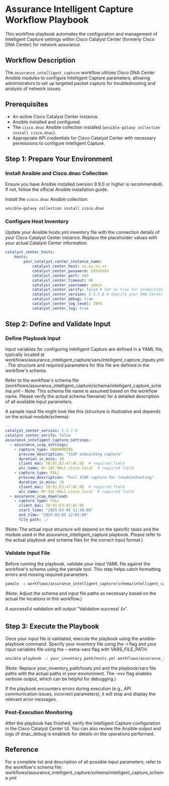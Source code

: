 # Assurance Intelligent Capture Workflow Playbook

This workflow playbook automates the configuration and management of Intelligent Capture settings within Cisco Catalyst Center (formerly Cisco DNA Center) for network assurance.

## Workflow Description

The `assurance_intelligent_capture` workflow utilizes Cisco DNA Center Ansible modules to configure Intelligent Capture parameters, allowing administrators to set up targeted packet capture for troubleshooting and analysis of network issues.

## Prerequisites

*   An active Cisco Catalyst Center instance.
*   Ansible installed and configured.
*   The `cisco.dnac` Ansible collection installed (`ansible-galaxy collection install cisco.dnac`).
*   Appropriate API credentials for Cisco Catalyst Center with necessary permissions to configure Intelligent Capture.

## Step 1: Prepare Your Environment

### Install Ansible and Cisco.dnac Collection

Ensure you have Ansible installed (version 9.9.0 or higher is recommended). If not, follow the official Ansible installation guide.

Install the `cisco.dnac` Ansible collection:

```bash
ansible-galaxy collection install cisco.dnac
```

### Configure Host Inventory
Update your Ansible hosts.yml inventory file with the connection details of your Cisco Catalyst Center instance. Replace the placeholder values with your actual Catalyst Center information.
```yaml
catalyst_center_hosts:
    hosts:
        your_catalyst_center_instance_name:
            catalyst_center_host: xx.xx.xx.xx
            catalyst_center_password: XXXXXXXX
            catalyst_center_port: 443
            catalyst_center_timeout: 60
            catalyst_center_username: admin
            catalyst_center_verify: false # Set to true for production with valid certificates
            catalyst_center_version: 2.3.7.6 # Specify your DNA Center version
            catalyst_center_debug: true
            catalyst_center_log_level: INFO
            catalyst_center_log: true
```

## Step 2: Define and Validate Input

### Define Playbook Input
Input variables for configuring Intelligent Capture are defined in a YAML file, typically located at workflows/assurance_intelligent_capture/vars/intelligent_capture_inputs.yml. The structure and required parameters for this file are defined in the workflow's schema.

Refer to the workflow's schema file (workflows/assurance_intelligent_capture/schema/intelligent_capture_schema.yml - Note: This schema file name is assumed based on the workflow name. Please verify the actual schema filename) for a detailed description of all available input parameters.

A sample input file might look like this (structure is illustrative and depends on the actual module/schema):

```yaml
---
catalyst_center_version: 2.3.7.9
catalyst_center_verify: false
assurance_inteligent_capture_settings:
  - assurance_icap_settings:
    - capture_type: ONBOARDING
      preview_description: "ICAP onboarding capture"
      duration_in_mins: 30
      client_mac: 50:91:E3:47:AC:9E  # required field
      wlc_name: NY-IAC-EWLC.cisco.local  # required field
    - capture_type: FULL
      preview_description: "Full ICAP capture for troubleshooting"
      duration_in_mins: 30
      client_mac: 50:91:E3:47:AC:9E  # required field
      wlc_name: NY-IAC-EWLC.cisco.local  # required field
  - assurance_icap_download:
    - capture_type: FULL
      client_mac: 50:91:E3:47:AC:9E
      start_time: "2025-03-05 11:56:00"
      end_time: "2025-03-05 12:01:00"
      file_path: ./
```
(Note: The actual input structure will depend on the specific tasks and the module used in the assurance_intelligent_capture playbook. Please refer to the actual playbook and schema files for the correct input format.)

### Validate Input File
Before running the playbook, validate your input YAML file against the workflow's schema using the yamale tool. This step helps catch formatting errors and missing required parameters.

```bash
yamale -s workflows/assurance_intelligent_capture/schema/intelligent_capture_schema.yml  workflows/assurance_intelligent_capture/vars/intelligent_capture_inputs.yml
```
(Note: Adjust the schema and input file paths as necessary based on the actual file locations in this workflow.)

A successful validation will output "Validation success! 👍".

## Step 3: Execute the Playbook
Once your input file is validated, execute the playbook using the ansible-playbook command. Specify your inventory file using the -i flag and your input variables file using the --extra-vars flag with VARS_FILE_PATH.

```bash
ansible-playbook -i your_inventory_path/hosts.yml workflows/assurance_intelligent_capture/playbook/intelligent_capture_playbook.yml --extra-vars VARS_FILE_PATH=workflows/assurance_intelligent_capture/vars/intelligent_capture_inputs.yml -vvv
```
(Note: Replace your_inventory_path/hosts.yml and the playbook/vars file paths with the actual paths in your environment. The -vvv flag enables verbose output, which can be helpful for debugging.)

If the playbook encounters errors during execution (e.g., API communication issues, incorrect parameters), it will stop and display the relevant error messages.

### Post-Execution Monitoring
After the playbook has finished, verify the Intelligent Capture configuration in the Cisco Catalyst Center UI. You can also review the Ansible output and logs (if dnac_debug is enabled) for details on the operations performed.

## Reference
For a complete list and description of all possible input parameters, refer to the workflow's schema file:
workflows/assurance_intelligent_capture/schema/intelligent_capture_schema.yml

